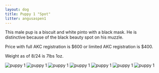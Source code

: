 ```yaml
---
layout: dog
title: Puppy 1 "Spot"
litter: angusaspen1
---
```


This male pup is a biscuit and white pinto with a black mask. He is distinctive because of the black beauty spot on his muzzle.

Price with full AKC registration is $600 or limited AKC registration is $400.

Weight as of 8/24 is 7lbs 1oz.

![puppy 1](http://farm6.staticflickr.com/5567/14797836117_c05b654d67_z_d.jpg)
![puppy 1](http://farm4.staticflickr.com/3888/14984104382_cf01c991d9_z_d.jpg)
![puppy 1](http://farm4.staticflickr.com/3924/14797838618_a41bb9d433_z_d.jpg)
![puppy 1](http://farm4.staticflickr.com/3853/14797724090_7dd755ed6e_z_d.jpg)
![puppy 1](http://farm4.staticflickr.com/3913/14981304791_610dddbddf_z_d.jpg)
![puppy 1](http://farm6.staticflickr.com/5568/14797762330_609eddf029_z_d.jpg)
![puppy 1](http://farm4.staticflickr.com/3899/14797746650_cd0f85ab45_z_d.jpg)
